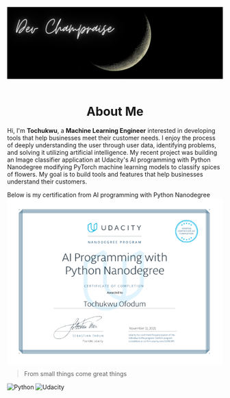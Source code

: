 <img src="assets/Champraise.png" alt="Champraise">
<br>
<br>
<h1 align='center'>About Me</h1>
Hi, I'm <b>Tochukwu</b>, a <b>Machine Learning Engineer</b> interested in developing tools that help businesses meet their customer needs. I enjoy the process of deeply understanding the user through user data, identifying problems, and solving it utilizing artificial intelligence. My recent project was building an Image classifier application at Udacity's AI programming with Python Nanodegree modifying PyTorch machine learning models to classify spices of flowers. My goal is to build tools and features that help businesses understand their customers.

Below is my certification from AI programming with Python Nanodegree
<img src="assets/cert 2.png" alt="Certification" style="display: block;margin-left: auto;margin-right: auto;">

>From small things come great things

![Python](https://img.shields.io/badge/python-3670A0?style=for-the-badge&logo=python&logoColor=ffdd54)  ![Udacity](https://img.shields.io/badge/Udacity-grey?style=for-the-badge&logo=udacity&logoColor=15B8E6)
